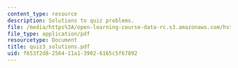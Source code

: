 ```yaml
---
content_type: resource
description: Solutions to quiz problems.
file: /media/https%3A/open-learning-course-data-rc.s3.amazonaws.com/hst-542j-quantitative-physiology-organ-transport-systems-spring-2004/f653f2d8256411a139026165c5f67892_quiz3_solutions.pdf
file_type: application/pdf
resourcetype: Document
title: quiz3_solutions.pdf
uid: f653f2d8-2564-11a1-3902-6165c5f67892
---
```

